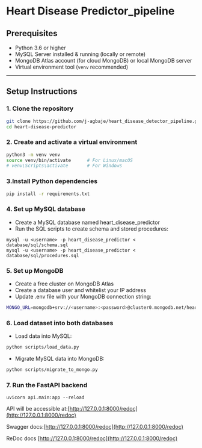 # Heart Disease Predictor_pipeline

## Prerequisites

- Python 3.6 or higher
- MySQL Server installed & running (locally or remote)
- MongoDB Atlas account (for cloud MongoDB) or local MongoDB server
- Virtual environment tool (`venv` recommended)

---

## Setup Instructions

### 1. Clone the repository

```bash
git clone https://github.com/j-agbaje/heart_disease_detector_pipeline.git
cd heart-disease-predictor
```
### 2. Create and activate a virtual environment
```bash
python3 -m venv venv
source venv/bin/activate      # For Linux/macOS
# venv\Scripts\activate       # For Windows
```
### 3.Install Python dependencies
```bash
pip install -r requirements.txt
```
### 4. Set up MySQL database
- Create a MySQL database named heart_disease_predictor
- Run the SQL scripts to create schema and stored procedures:
```
mysql -u <username> -p heart_disease_predictor < database/sql/schema.sql
mysql -u <username> -p heart_disease_predictor < database/sql/procedures.sql
```
### 5. Set up MongoDB
- Create a free cluster on MongoDB Atlas
- Create a database user and whitelist your IP address
- Update .env file with your MongoDB connection string:
```bash
MONGO_URL=mongodb+srv://<username>:<password>@cluster0.mongodb.net/heart_disease_predictor?retryWrites=true&w=majority
```
### 6. Load dataset into both databases
- Load data into MySQL:
```bash
python scripts/load_data.py
```
- Migrate MySQL data into MongoDB:
```bash
python scripts/migrate_to_mongo.py
```
### 7. Run the FastAPI backend
```
uvicorn api.main:app --reload
```
API will be accessible at:[http://127.0.0.1:8000/redoc](http://127.0.0.1:8000/redoc)

Swagger docs:[http://127.0.0.1:8000/redoc](http://127.0.0.1:8000/redoc)

ReDoc docs [http://127.0.0.1:8000/redoc](http://127.0.0.1:8000/redoc)

